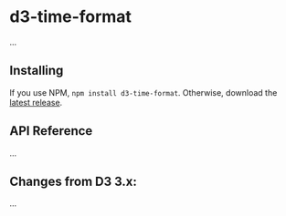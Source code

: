 # d3-time-format

…

## Installing

If you use NPM, `npm install d3-time-format`. Otherwise, download the [latest release](https://github.com/d3/d3-time-format/releases/latest).

## API Reference

…

## Changes from D3 3.x:

…

